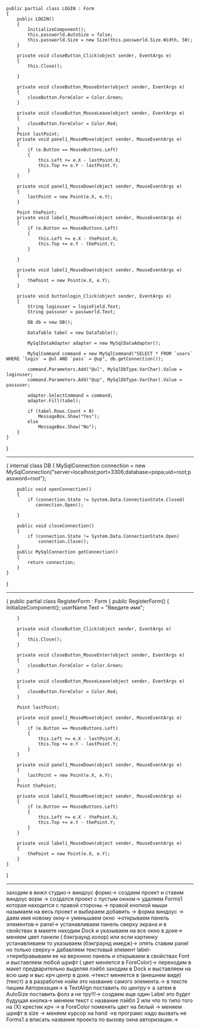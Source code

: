     public partial class LOGIN : Form
    {
        public LOGIN()
        {
            InitializeComponent();
            this.passworld.AutoSize = false;
            this.passworld.Size = new Size(this.passworld.Size.Width, 50);
        }

        private void closeButton_Click(object sender, EventArgs e)
        {
            this.Close();

        }

        private void closeButton_MouseEnter(object sender, EventArgs e)
        {
            closeButton.ForeColor = Color.Green;
        }

        private void closeButton_MouseLeave(object sender, EventArgs e)
        {
            closeButton.ForeColor = Color.Red;
        }
        Point lastPoint;
        private void panel1_MouseMove(object sender, MouseEventArgs e)
        {
            if (e.Button == MouseButtons.Left)
            {
                this.Left += e.X - lastPoint.X;
                this.Top += e.Y - lastPoint.Y;
            }
        }

        private void panel1_MouseDown(object sender, MouseEventArgs e)
        {
            lastPoint = new Point(e.X, e.Y);
        }

        Point thePoint;
        private void label1_MouseMove(object sender, MouseEventArgs e)
        {
            if (e.Button == MouseButtons.Left)
            {
                this.Left += e.X - thePoint.X;
                this.Top += e.Y - thePoint.Y;
            }

        }

        private void label1_MouseDown(object sender, MouseEventArgs e)
        {
            thePoint = new Point(e.X, e.Y);
        }

        private void buttonlogin_Click(object sender, EventArgs e)
        {
            String loginuser = loginField.Text;
            String passuser = passworld.Text;

            DB db = new DB();

            DataTable tabel = new DataTable();

            MySqlDataAdapter adapter = new MySqlDataAdapter();

            MySqlCommand command = new MySqlCommand("SELECT * FROM `users` WHERE `login` = @ul AND `pass` = @up", db.getConnection());

            command.Parameters.Add("@ul", MySqlDbType.VarChar).Value = loginuser;
            command.Parameters.Add("@up", MySqlDbType.VarChar).Value = passuser;

            adapter.SelectCommand = command; 
            adapter.Fill(tabel);

            if (tabel.Rows.Count > 0)
                MessageBox.Show("Yes");
            else
                MessageBox.Show("No");
        }
    }
}
________________________________________________________________________________
{
    internal class DB
    {
        MySqlConnection connection = new MySqlConnection("server=localhost;port=3306;database=popa;uid=root;password=root");

        public void openConnection()
        {
            if (connection.State != System.Data.ConnectionState.Closed)
               connection.Open();
            
        }

        public void closeConnection()
        {
            if (connection.State != System.Data.ConnectionState.Open)
                connection.Close();
        }
        public MySqlConnection getConnection()
        {
            return connection;
        }
    }
}
________________________________________________________________________
{
    public partial class RegisterForm : Form
    {
        public RegisterForm()
        {
            InitializeComponent();
            userName.Text = "Введите имя";

        }

        private void closeButton_Click(object sender, EventArgs e)
        {
            this.Close();
        }

        private void closeButton_MouseEnter(object sender, EventArgs e)
        {
            closeButton.ForeColor = Color.Green;
        }

        private void closeButton_MouseLeave(object sender, EventArgs e)
        {
            closeButton.ForeColor = Color.Red;
        }

        Point lastPoint;

        private void panel1_MouseMove(object sender, MouseEventArgs e)
        {
            if (e.Button == MouseButtons.Left)
            {
                this.Left += e.X - lastPoint.X;
                this.Top += e.Y - lastPoint.Y;
            }
        }

        private void panel1_MouseDown(object sender, MouseEventArgs e)
        {
            lastPoint = new Point(e.X, e.Y);
        }
        Point thePoint;

        private void label1_MouseMove(object sender, MouseEventArgs e)
        {
            if (e.Button == MouseButtons.Left)
            {
                this.Left += e.X - thePoint.X;
                this.Top += e.Y - thePoint.Y;
            }
        }

        private void label1_MouseDown(object sender, MouseEventArgs e)
        {
            thePoint = new Point(e.X, e.Y);
        }
    }
}
______________________________________________________________________________
заходим в вижл студио-> виндоус формс-> создаем проект и ставим виндоус ворм -> создался проект с пустым окном-> удаляем Forms1 которая находится с правой стороны.-> правой кнопкой мыши назымаем на весь проект и выбираем добавить -> форма виндоус -> даем имя новому окну->  уменьшаем окно ->открываем панель элементов-> panel-> устанавливаем панель сверху экрана и в свойствах в макете находим Dock и указываем на все окно в доке-> меняем цвет панели ( бэкграунд колор) или если картинку устанавливаем то указываем (бэкграунд имедж)-> опять ставим panel но только сверху-> дабавляем текстовый элемент label->перебравываем ее на верхнюю панель и открываем в свойствах Font и выставляем любой шрифт ( цвет меняется в ForeColor)-> переходим в макет предварительно выделяя лэйбл заходим в Dock и выставляем на всю шир и выс крч центр в доке.->текст меняется  в (внешнем виде) (текст) а в разработке нэйм это название самого элемента.-> в тексте пишим Авторизация-> в TextAlign поставить по центру-> а затем в AutoSize поставить фолз а не тру!!!-> создаем еще один Label это будет будущая кнопка-> меняем текст с название лэйбл 2 или что то типо того на (Х) крестик крч -> в ForeColor поменять цвет на белый -> меняем шрифт в size -> меняем курсор на hand ->в програмс надо вызвать не Forms1 а вписать название проекта по вызову окна авторизации.-> 
